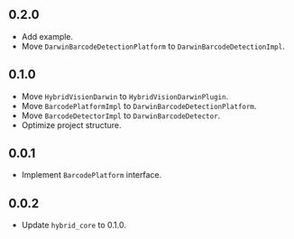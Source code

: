 ## 0.2.0

* Add example.
* Move `DarwinBarcodeDetectionPlatform` to `DarwinBarcodeDetectionImpl`.

## 0.1.0

* Move `HybridVisionDarwin` to `HybridVisionDarwinPlugin`.
* Move `BarcodePlatformImpl` to `DarwinBarcodeDetectionPlatform`.
* Move `BarcodeDetectorImpl` to `DarwinBarcodeDetector`.
* Optimize project structure.

## 0.0.1

* Implement `BarcodePlatform` interface.

## 0.0.2

* Update `hybrid_core` to 0.1.0.

